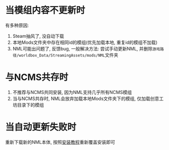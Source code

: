 # 当模组内容不更新时

有多种原因:
1. Steam抽风了, 没自动下载
2. 本地Mods文件夹中存在相同id的模组(优先加载本地, 重复id的模组不加载)
3. NML可能出问题了, 反馈bug, 一般解决方法: 尝试手动更新NML, 并删除`游戏路径/worldbox_Data/StreamingAssets/mods/NML`文件夹

# 与NCMS共存时

1. 不推荐与NCMS共同安装, 因为NML支持几乎所有NCMS模组
2. 当与NCMS共存时, NML会放弃加载本地Mods文件夹下的模组, 仅加载创意工坊目录下的模组

# 当自动更新失败时

重新下载新的NML本体, 按照[安装教程](./Install.md)重新覆盖安装即可